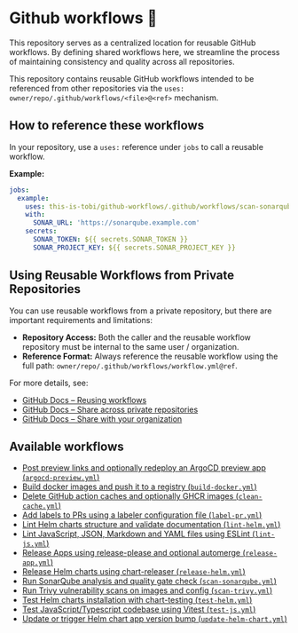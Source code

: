 # Github workflows 🤖

This repository serves as a centralized location for reusable GitHub workflows. By defining shared workflows here, we streamline the process of maintaining consistency and quality across all repositories.

This repository contains reusable GitHub workflows intended to be referenced from other repositories via the `uses: owner/repo/.github/workflows/<file>@<ref>` mechanism.

## How to reference these workflows

In your repository, use a `uses:` reference under `jobs` to call a reusable workflow. 

__Example:__

```yaml
jobs:
  example:
    uses: this-is-tobi/github-workflows/.github/workflows/scan-sonarqube.yml@main
    with:
      SONAR_URL: 'https://sonarqube.example.com'
    secrets:
      SONAR_TOKEN: ${{ secrets.SONAR_TOKEN }}
      SONAR_PROJECT_KEY: ${{ secrets.SONAR_PROJECT_KEY }}
```

## Using Reusable Workflows from Private Repositories

You can use reusable workflows from a private repository, but there are important requirements and limitations:

- **Repository Access:** Both the caller and the reusable workflow repository must be internal to the same user / organization.
- **Reference Format:** Always reference the reusable workflow using the full path: `owner/repo/.github/workflows/workflow.yml@ref`.

For more details, see: 
- [GitHub Docs – Reusing workflows](https://docs.github.com/en/actions/how-tos/reuse-automations/reuse-workflows)
- [GitHub Docs – Share across private repositories](https://docs.github.com/en/actions/how-tos/reuse-automations/share-across-private-repositories)
- [GitHub Docs – Share with your organization](https://docs.github.com/en/actions/how-tos/reuse-automations/share-with-your-organization)

## Available workflows

- [Post preview links and optionally redeploy an ArgoCD preview app (`argocd-preview.yml`)](../.github/workflows/argocd-preview.yml)
- [Build docker images and push it to a registry (`build-docker.yml`)](../.github/workflows/build-docker.yml)
- [Delete GitHub action caches and optionally GHCR images (`clean-cache.yml`)](../.github/workflows/clean-cache.yml)
- [Add labels to PRs using a labeler configuration file (`label-pr.yml`)](../.github/workflows/label-pr.yml)
- [Lint Helm charts structure and validate documentation (`lint-helm.yml`)](../.github/workflows/lint-helm.yml)
- [Lint JavaScript, JSON, Markdown and YAML files using ESLint (`lint-js.yml`)](../.github/workflows/lint-js.yml)
- [Release Apps using release-please and optional automerge (`release-app.yml`)](../.github/workflows/release-app.yml)
- [Release Helm charts using chart-releaser (`release-helm.yml`)](../.github/workflows/release-helm.yml)
- [Run SonarQube analysis and quality gate check (`scan-sonarqube.yml`)](../.github/workflows/scan-sonarqube.yml)
- [Run Trivy vulnerability scans on images and config (`scan-trivy.yml`)](../.github/workflows/scan-trivy.yml)
- [Test Helm charts installation with chart-testing (`test-helm.yml`)](../.github/workflows/test-helm.yml)
- [Test JavaScript/Typescript codebase using Vitest (`test-js.yml`)](../.github/workflows/test-js.yml)
- [Update or trigger Helm chart app version bump (`update-helm-chart.yml`)](../.github/workflows/update-helm-chart.yml)
